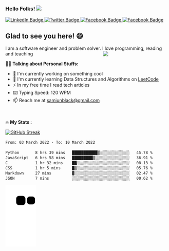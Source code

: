 ### Hello Folks! <img src="https://raw.githubusercontent.com/MartinHeinz/MartinHeinz/master/wave.gif" width="30px">
<div id="badges">
    <a href="#">
        <img src="https://img.shields.io/badge/LinkedIn-0077B5?style=for-the-badge&logo=linkedin&logoColor=white" alt="LinkedIn Badge"/>
    </a>
    <a href="#">
        <img src="https://img.shields.io/badge/Twitter-1DA1F2?style=for-the-badge&logo=twitter&logoColor=white" alt="Twitter Badge"/>
    </a>
    <a href="#">
        <img src="https://img.shields.io/badge/Facebook-1877F2?style=for-the-badge&logo=facebook&logoColor=white" alt="Facebook Badge"/>
    </a>
    <a href="#">
        <img src="https://img.shields.io/badge/Medium-12100E?style=for-the-badge&logo=medium&logoColor=white" alt="Facebook Badge"/>
    </a>
</div>


## Glad to see you here! 😄

I am a software engineer and problem solver. I love programming, reading and teaching
<img src="https://media.giphy.com/media/M9gbBd9nbDrOTu1Mqx/giphy.gif" width="200" align="right"/>

👨‍💻 **Talking about Personal Stuffs:**
- 🔭 I'm currently working on something cool
- 🚀 I'm currently learning Data Structures and Algorithms on [LeetCode](https://leetcode.com/samiunblack/)
- ⚡ In my free time I read tech articles
- ⌨️ Typing Speed: 120 WPM
- 📫 Reach me at samiunblack@gmail.com

<br>



🔥 **My Stats :**

[![GitHub Streak](http://github-readme-streak-stats.herokuapp.com?user=samiunblack&theme=github-dark)](https://git.io/streak-stats) 
<!-- [![Top Langs](https://github-readme-stats.vercel.app/api/top-langs/?username=samiunblack&theme=gotham)](https://github.com/anuraghazra/github-readme-stats)
 -->
 
<!--START_SECTION:waka-->

```text
From: 03 March 2022 - To: 10 March 2022

Python       8 hrs 39 mins   ███████████▒░░░░░░░░░░░░░   45.78 %
JavaScript   6 hrs 58 mins   █████████▒░░░░░░░░░░░░░░░   36.91 %
C            1 hr 32 mins    ██░░░░░░░░░░░░░░░░░░░░░░░   08.13 %
CSS          1 hr 5 mins     █▒░░░░░░░░░░░░░░░░░░░░░░░   05.76 %
Markdown     27 mins         ▓░░░░░░░░░░░░░░░░░░░░░░░░   02.47 %
JSON         7 mins          ░░░░░░░░░░░░░░░░░░░░░░░░░   00.62 %
```

<!--END_SECTION:waka-->


![Snake animation](https://github.com/rafaballerini/rafaballerini/blob/output/github-contribution-grid-snake.svg)
